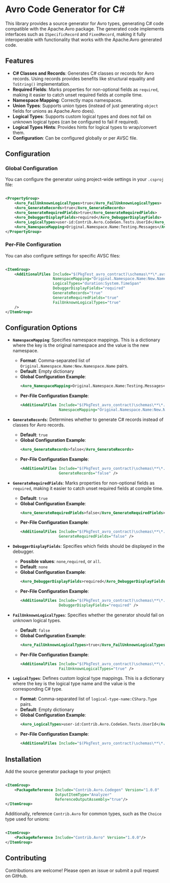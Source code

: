 # Avro Code Generator for C#

This library provides a source generator for Avro types, generating C# code compatible with the Apache.Avro package. The
generated code implements interfaces such as `ISpecificRecord` and `FixedRecord`, making it fully interoperable with
functionality that works with the Apache.Avro generated code.

## Features

- **C# Classes and Records**: Generates C# classes or records for Avro records. Using records provides benefits like
  structural equality and `ToString()` implementation.
- **Required Fields**: Marks properties for non-optional fields as `required`, making it easier to catch unset required
  fields at compile time.
- **Namespace Mapping**: Correctly maps namespaces.
- **Union Types**: Supports union types (instead of just generating `object` fields for unions as Apache.Avro does).
- **Logical Types**: Supports custom logical types and does not fail on unknown logical types
  (can be configured to fail if required).
- **Logical Types Hints**: Provides hints for logical types to wrap/convert them.
- **Configuration**: Can be configured globally or per AVSC file.

## Configuration

### Global Configuration

You can configure the generator using project-wide settings in your `.csproj` file:

```xml

<PropertyGroup>
    <Avro_FailUnknownLogicalTypes>true</Avro_FailUnknownLogicalTypes>
    <Avro_GenerateRecords>true</Avro_GenerateRecords>
    <Avro_GenerateRequiredFields>true</Avro_GenerateRequiredFields>
    <Avro_DebuggerDisplayFields>required</Avro_DebuggerDisplayFields>
    <Avro_LogicalTypes>user-id:Contrib.Avro.CodeGen.Tests.UserId</Avro_LogicalTypes>
    <Avro_NamespaceMapping>Original.Namespace.Name:Testing.Messages</Avro_NamespaceMapping>
</PropertyGroup>
```

### Per-File Configuration

You can also configure settings for specific AVSC files:

```xml

<ItemGroup>
    <AdditionalFiles Include="$(PkgTest_avro_contract)\schemas\**\*.avsc"
                     NamespaceMapping="Original.Namespace.Name:New.Namespace.Name"
                     LogicalTypes="duration:System.TimeSpan"
                     DebuggerDisplayFields="required"
                     GenerateRecords="true"
                     GenerateRequiredFields="true"
                     FailUnknownLogicalTypes="true"
    />
</ItemGroup>
```

## Configuration Options

- **`NamespaceMapping`**: Specifies namespace mappings. This is a dictionary where the key is the original namespace and
  the value is the new namespace.
    - **Format**: Comma-separated list of `Original.Namespace.Name:New.Namespace.Name` pairs.
    - **Default**: Empty dictionary
    - **Global Configuration Example**:
      ```xml
      <Avro_NamespaceMapping>Original.Namespace.Name:Testing.Messages</Avro_NamespaceMapping>
      ```
    - **Per-File Configuration Example**:
      ```xml
      <AdditionalFiles Include="$(PkgTest_avro_contract)\schemas\**\*.avsc" 
                       NamespaceMapping="Original.Namespace.Name:New.Namespace.Name" />
      ```

- **`GenerateRecords`**: Determines whether to generate C# records instead of classes for Avro records.
    - **Default**: `true`
    - **Global Configuration Example**:
      ```xml
      <Avro_GenerateRecords>false</Avro_GenerateRecords>
      ```
    - **Per-File Configuration Example**:
      ```xml
      <AdditionalFiles Include="$(PkgTest_avro_contract)\schemas\**\*.avsc" 
                       GenerateRecords="false" />
      ```

- **`GenerateRequiredFields`**: Marks properties for non-optional fields as `required`, making it easier to catch unset
  required fields at compile time.
    - **Default**: `true`
    - **Global Configuration Example**:
      ```xml
      <Avro_GenerateRequiredFields>false</Avro_GenerateRequiredFields>
      ```
    - **Per-File Configuration Example**:
      ```xml
      <AdditionalFiles Include="$(PkgTest_avro_contract)\schemas\**\*.avsc" 
                       GenerateRequiredFields="false" />
      ```

- **`DebuggerDisplayFields`**: Specifies which fields should be displayed in the debugger.
    - **Possible values**: `none`,`required`, or `all`.
    - **Default**: `none`
    - **Global Configuration Example**:
      ```xml
      <Avro_DebuggerDisplayFields>required</Avro_DebuggerDisplayFields>
      ```
    - **Per-File Configuration Example**:
      ```xml
      <AdditionalFiles Include="$(PkgTest_avro_contract)\schemas\**\*.avsc" 
                       DebuggerDisplayFields="required" />
      ```

- **`FailUnknownLogicalTypes`**: Specifies whether the generator should fail on unknown logical types.
    - **Default**: `false`
    - **Global Configuration Example**:
      ```xml
      <Avro_FailUnknownLogicalTypes>true</Avro_FailUnknownLogicalTypes>
      ```
    - **Per-File Configuration Example**:
      ```xml
      <AdditionalFiles Include="$(PkgTest_avro_contract)\schemas\**\*.avsc" 
                       FailUnknownLogicalTypes="true" />
      ```

- **`LogicalTypes`**: Defines custom logical type mappings. This is a dictionary where the key is the logical type name
  and the value is the corresponding C# type.
    - **Format**: Comma-separated list of `logical-type-name:CSharp.Type` pairs.
    - **Default**: Empty dictionary
    - **Global Configuration Example**:
      ```xml
      <Avro_LogicalTypes>user-id:Contrib.Avro.CodeGen.Tests.UserId</Avro_LogicalTypes>
      ```
    - **Per-File Configuration Example**:
      ```xml
      <AdditionalFiles Include="$(PkgTest_avro_contract)\schemas\**\*.avsc" LogicalTypes="duration:System.TimeSpan" />
      ```

## Installation

Add the source generator package to your project:

```xml

<ItemGroup>
    <PackageReference Include="Contrib.Avro.Codegen" Version="1.0.0"
                      OutputItemType="Analyzer"
                      ReferenceOutputAssembly="true"/>
</ItemGroup>
```

Additionally, reference `Contrib.Avro` for common types, such as the `Choice` type used for unions:

```xml

<ItemGroup>
    <PackageReference Include="Contrib.Avro" Version="1.0.0"/>
</ItemGroup>
```

## Contributing

Contributions are welcome! Please open an issue or submit a pull request on GitHub.
